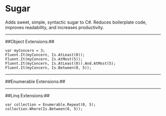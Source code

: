 Sugar
==========

Adds sweet, simple, syntactic sugar to C#.  Reduces boilerplate code, improves readability, and increases productivity.

---

##Object Extensions:##

```
var myConcern = 3;
Fluent.It(myConcern, Is.AtLeast(0));
Fluent.It(myConcern, Is.AtMost(5));
Fluent.It(myConcern, Is.AtLeast(0)).And.AtMost(5);
Fluent.It(myConcern, Is.Between(0, 5));
```
---

##Enumerable Extensions:##

---

##Linq Extensions:##
```
var collection = Enumerable.Repeat(0, 5);
collection.Where(Is.Between(0, 5));
```